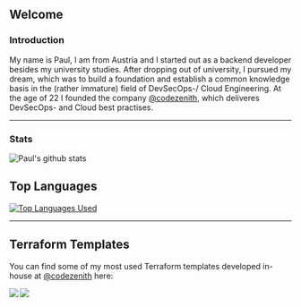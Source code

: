 ## Welcome

### Introduction
My name is Paul, I am from Austria and I started out as a backend developer besides my university studies. After dropping out of university, I pursued my dream, which was to build a foundation and establish a common knowledge basis in the (rather immature) field of DevSecOps-/ Cloud Engineering. At the age of 22 I founded the company [@codezenith](https://github.com/codezenith), which deliveres DevSecOps- and Cloud best practises.
____
### Stats
![Paul's github stats](https://github-readme-stats.vercel.app/api?username=DerPauli&show_icons=true&theme=radical&include_all_commits=true&count_private=true&)

## Top Languages
[![Top Languages Used](https://github-readme-stats.vercel.app/api/top-langs/?username=DerPauli&layout=compact)](https://github.com/anuraghazra/github-readme-stats)
____
## Terraform Templates
You can find some of my most used Terraform templates developed in-house at [@codezenith](https://github.com/codezenith) here:

<a href="https://github.com/codezenith/terraform-aws-vpc">
  <img align="left" src="https://github-readme-stats.vercel.app/api/pin/?username=codezenith&repo=terraform-aws-vpc" />
</a>
<a href="https://github.com/codezenith/terraform-aws-eks">
  <img align="left" src="https://github-readme-stats.vercel.app/api/pin/?username=codezenith&repo=terraform-aws-eks" />
</a>
